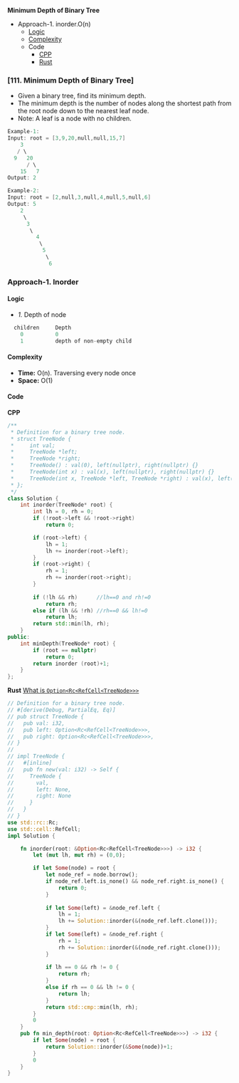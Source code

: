 **Minimum Depth of Binary Tree**
- Approach-1. inorder.O(n)
  - [Logic](#l)
  - [Complexity](#com)
  - Code
      - [CPP](#cpp)
      - [Rust](#rs)

### [111. Minimum Depth of Binary Tree]
- Given a binary tree, find its minimum depth.
- The minimum depth is the number of nodes along the shortest path from the root node down to the nearest leaf node.
- Note: A leaf is a node with no children.
```c
Example-1:
Input: root = [3,9,20,null,null,15,7]
    3
   / \
  9   20
      / \
    15   7
Output: 2

Example-2:
Input: root = [2,null,3,null,4,null,5,null,6]
Output: 5
    2
     \
      3
       \
         4
          \
           5
            \
             6
```

<a name=a1></a>
### Approach-1. Inorder
<a name=l></a>
#### Logic
- _1._ Depth of node
```c
  children     Depth
    0          0
    1          depth of non-empty child
```
<a name=com></a>
#### Complexity
- **Time:** O(n). Traversing every node once
- **Space:** O(1)
#### Code
<a name=cpp></a>
**CPP**
```cpp
/**
 * Definition for a binary tree node.
 * struct TreeNode {
 *     int val;
 *     TreeNode *left;
 *     TreeNode *right;
 *     TreeNode() : val(0), left(nullptr), right(nullptr) {}
 *     TreeNode(int x) : val(x), left(nullptr), right(nullptr) {}
 *     TreeNode(int x, TreeNode *left, TreeNode *right) : val(x), left(left), right(right) {}
 * };
 */
class Solution {
    int inorder(TreeNode* root) {
        int lh = 0, rh = 0;
        if (!root->left && !root->right)
            return 0;

        if (root->left) {
            lh = 1;
            lh += inorder(root->left);
        }
        if (root->right) {
            rh = 1;
            rh += inorder(root->right);
        }
        
        if (!lh && rh)      //lh==0 and rh!=0
            return rh;
        else if (lh && !rh) //rh==0 && lh!=0
            return lh;
        return std::min(lh, rh);
    }
public:
    int minDepth(TreeNode* root) {
        if (root == nullptr)
            return 0;
        return inorder (root)+1;
    }
};
```
<a name=rs></a>
**Rust**
[What is `Option<Rc<RefCell<TreeNode>>>`](Code-examples/tree/master/DS_Questions/Data_Structures/Trees#r)
```rs
// Definition for a binary tree node.
// #[derive(Debug, PartialEq, Eq)]
// pub struct TreeNode {
//   pub val: i32,
//   pub left: Option<Rc<RefCell<TreeNode>>>,
//   pub right: Option<Rc<RefCell<TreeNode>>>,
// }
// 
// impl TreeNode {
//   #[inline]
//   pub fn new(val: i32) -> Self {
//     TreeNode {
//       val,
//       left: None,
//       right: None
//     }
//   }
// }
use std::rc::Rc;
use std::cell::RefCell;
impl Solution {

    fn inorder(root: &Option<Rc<RefCell<TreeNode>>>) -> i32 {
        let (mut lh, mut rh) = (0,0);

        if let Some(node) = root {
            let node_ref = node.borrow();
            if node_ref.left.is_none() && node_ref.right.is_none() {
                return 0;
            }
            
            if let Some(left) = &node_ref.left {
                lh = 1;
                lh += Solution::inorder(&(node_ref.left.clone()));
            }
            if let Some(left) = &node_ref.right {
                rh = 1;
                rh += Solution::inorder(&(node_ref.right.clone()));
            }
            
            if lh == 0 && rh != 0 {
                return rh;
            }
            else if rh == 0 && lh != 0 {
                return lh;
            }
            return std::cmp::min(lh, rh);
        }
        0        
    }
    pub fn min_depth(root: Option<Rc<RefCell<TreeNode>>>) -> i32 {
        if let Some(node) = root {
            return Solution::inorder(&Some(node))+1;
        }
        0
    }
}
```
